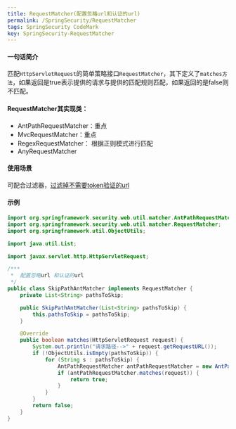 ```yaml
---
title: RequestMatcher(配置忽略url和认证的url)
permalink: /SpringSecurity/RequestMatcher
tags: SpringSecurity CodeMark
key: SpringSecurity-RequestMatcher
---
```

#### 一句话简介
匹配`HttpServletRequest`的简单策略接口`RequestMatcher`，其下定义了`matches方法`，如果返回是true表示提供的请求与提供的匹配规则匹配，如果返回的是false则不匹配。

#### RequestMatcher其实现类：
- AntPathRequestMatcher：重点
- MvcRequestMatcher：重点
- RegexRequestMatcher： 根据正则模式进行匹配
- AnyRequestMatcher

#### 使用场景
可配合过滤器，[过滤掉不需要token验证的url](/Spring/OncePerRequestFilter)

#### 示例
```java
import org.springframework.security.web.util.matcher.AntPathRequestMatcher;
import org.springframework.security.web.util.matcher.RequestMatcher;
import org.springframework.util.ObjectUtils;

import java.util.List;

import javax.servlet.http.HttpServletRequest;

/***
 *  配置忽略url 和认证的url
 */
public class SkipPathAntMatcher implements RequestMatcher {
    private List<String> pathsToSkip;

    public SkipPathAntMatcher(List<String> pathsToSkip) {
        this.pathsToSkip = pathsToSkip;
    }

    @Override
    public boolean matches(HttpServletRequest request) {
        System.out.println("请求路径-->" + request.getRequestURL());
        if (!ObjectUtils.isEmpty(pathsToSkip)) {
            for (String s : pathsToSkip) {
                AntPathRequestMatcher antPathRequestMatcher = new AntPathRequestMatcher(s);
                if (antPathRequestMatcher.matches(request)) {
                    return true;
                }
            }
        }
        return false;
    }
}
```
